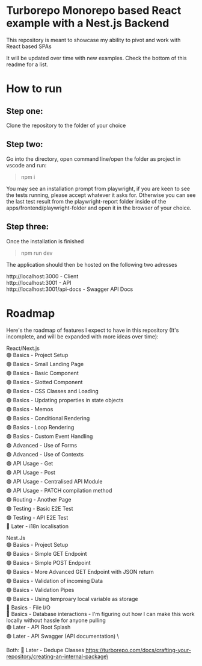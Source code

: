 # Turborepo Monorepo based React example with a Nest.js Backend

This repository is meant to showcase my ability to pivot and work with React based SPAs

It will be updated over time with new examples. Check the bottom of this readme for a list.

# How to run

## Step one:

Clone the repository to the folder of your choice

## Step two:

Go into the directory, open command line/open the folder as project in vscode and run:

> npm i

You may see an installation prompt from playwright, if you are keen to see the tests running, please accept whatever it asks for. Otherwise you can see the last test result from the playwright-report folder inside of the apps/frontend/playwright-folder and open it in the browser of your choice.

## Step three:

Once the installation is finished

> npm run dev

The application should then be hosted on the following two adresses

http://localhost:3000 - Client\
http://localhost:3001 - API\
http://localhost:3001/api-docs - Swagger API Docs

# Roadmap

Here's the roadmap of features I expect to have in this repository (It's incomplete, and will be expanded with more ideas over time):

React/Next.js \
🟢 Basics - Project Setup \
🟢 Basics - Small Landing Page \
🟢 Basics - Basic Component \
🟢 Basics - Slotted Component \
🟢 Basics - CSS Classes and Loading \
🟢 Basics - Updating properties in state objects \
🟢 Basics - Memos \
🟢 Basics - Conditional Rendering \
🟢 Basics - Loop Rendering \
🟢 Basics - Custom Event Handling \
🟢 Advanced - Use of Forms \
🟢 Advanced - Use of Contexts \
🟢 API Usage - Get \
🟢 API Usage - Post \
🟢 API Usage - Centralised API Module \
🟢 API Usage - PATCH compilation method \
🟢 Routing - Another Page \
🟢 Testing - Basic E2E Test \
🟢 Testing - API E2E Test \
🔴 Later - i18n localisation

Nest.Js \
🟢 Basics - Project Setup \
🟢 Basics - Simple GET Endpoint \
🟢 Basics - Simple POST Endpoint \
🟢 Basics - More Advanced GET Endpoint with JSON return \
🟢 Basics - Validation of incoming Data \
🟢 Basics - Validation Pipes \
🟢 Basics - Using temproary local variable as storage \
🔴 Basics - File I/O \
🔴 Basics - Database interactions - I'm figuring out how I can make this work locally without hassle for anyone pulling\
🟢 Later - API Root Splash \
🟢 Later - API Swagger (API documentation) \

Both:
🔴 Later - Dedupe Classes https://turborepo.com/docs/crafting-your-repository/creating-an-internal-package\
